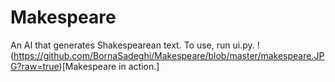 # Makespeare
An AI that generates Shakespearean text. To use, run ui.py.
!(https://github.com/BornaSadeghi/Makespeare/blob/master/makespeare.JPG?raw=true)[Makespeare in action.]
